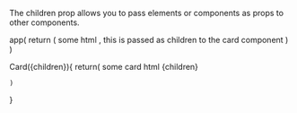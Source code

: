 The children prop allows you to pass elements or components as props to other components.

app(
    return (
        <Card>
            some html , this is passed as children to the card component
        <Card/>
    )
)

Card({children}){
    return(
        some card html
        {children}

    )
}